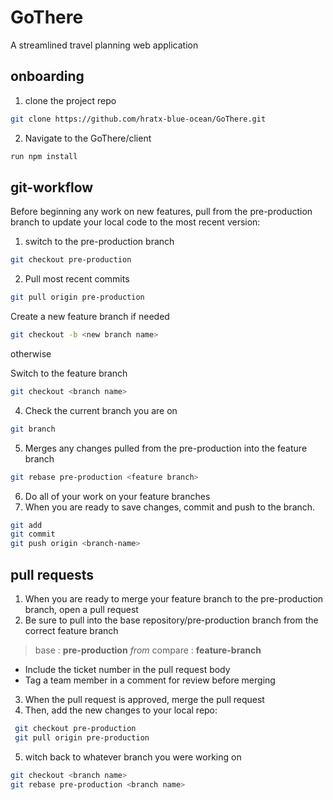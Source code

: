 # GoThere
A streamlined travel planning web application


## onboarding

1. clone the project repo
```sh
git clone https://github.com/hratx-blue-ocean/GoThere.git
```
2. Navigate to the GoThere/client
```sh
run npm install
```

## git-workflow

Before beginning any work on new features, pull from the pre-production branch to update your local code to the most recent version:

1. switch to the pre-production branch
```sh
git checkout pre-production
```

2. Pull most recent commits
```sh
git pull origin pre-production
```

 Create a new feature branch if needed
```sh
git checkout -b <new branch name>
```
otherwise

 Switch to the feature branch
```sh
git checkout <branch name>
```

4. Check the current branch you are on
```sh
git branch
```

5. Merges any changes pulled from the pre-production into the feature branch
```sh
git rebase pre-production <feature branch>
```

6. Do all of your work on your feature branches
7. When you are ready to save changes, commit and push to the branch.
```sh
git add
git commit
git push origin <branch-name>
```
## pull requests
1. When you are ready to merge your feature branch to the pre-production branch, open a pull request
2. Be sure to pull into the base repository/pre-production branch from the correct feature branch
> base : **pre-production** *from* compare : **feature-branch**
* Include the ticket number in the pull request body
* Tag a team member in a comment for review before merging
3. When the pull request is approved, merge the pull request
4. Then, add the new changes to your local repo:
```sh
 git checkout pre-production
 git pull origin pre-production
 ```
5. witch back to whatever branch you were working on
```sh
git checkout <branch name>
git rebase pre-production <branch name>
```






